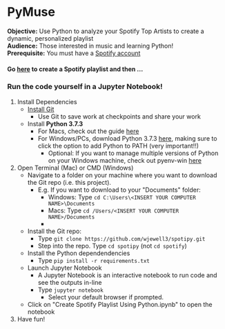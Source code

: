 # PyMuse
<b>Objective:</b> Use Python to analyze your Spotify Top Artists to create a dynamic, personalized playlist  
<b>Audience:</b> Those interested in music and learning Python!  
<b>Prerequisite:</b> You must have a [Spotify account](https://accounts.spotify.com/en/login?continue=https)  

#### Go [here](https://spotify-playlist-290119.uc.r.appspot.com/) to create a Spotify playlist and then ...
 
### Run the code yourself in a Jupyter Notebook!

1. Install Dependencies
    - [Install Git](https://git-scm.com/book/en/v2/Getting-Started-Installing-Git)
        - Use Git to save work at checkpoints and share your work 
    - Install <b>Python 3.7.3</b>
        - For Macs, check out the guide [here](https://opensource.com/article/19/5/python-3-default-mac)
        - For Windows/PCs, download Python 3.7.3 [here](https://www.python.org/ftp/python/3.7.3/python-3.7.3-amd64-webinstall.exe), making sure to click the option to add Python to PATH (very important!!)
            - Optional: If you want to manage multiple versions of Python on your Windows machine, check out pyenv-win [here](https://github.com/pyenv-win/pyenv-win)
2. Open Terminal (Mac) or CMD (Windows)
    - Navigate to a folder on your machine where you want to download the Git repo (i.e. this project). 
        - E.g. If you want to download to your "Documents" folder:
            - Windows: Type ```cd C:\Users\<INSERT YOUR COMPUTER NAME>\Documents``` 
            - Macs: Type ```cd /Users/<INSERT YOUR COMPUTER NAME>/Documents```
            - 
    - Install the Git repo:
        - Type ```git clone https://github.com/wjewell3/spotipy.git```
        - Step into the repo. Type ```cd spotipy``` (not ```cd spotify```)
    - Install the Python dependendencies
        - Type ```pip install -r requirements.txt```
    - Launch Jupyter Notebook 
        - A Jupyter Notebook is an interactive notebook to run code and see the outputs in-line
        - Type ```jupyter notebook```
            - Select your default browser if prompted.
    - Click on "Create Spotify Playlist Using Python.ipynb" to open the notebook
 3. Have fun!
